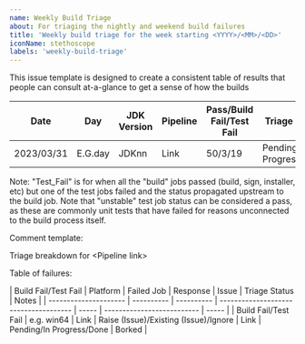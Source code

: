 ```yaml
---
name: Weekly Build Triage
about: For triaging the nightly and weekend build failures
title: 'Weekly build triage for the week starting <YYYY>/<MM>/<DD>'
iconName: stethoscope
labels: 'weekly-build-triage'
---
```


This issue template is designed to create a consistent table of results that people can consult at-a-glance to get a sense of
how the builds 

| Date       | Day     | JDK Version | Pipeline | Pass/Build Fail/Test Fail | Triage Status            | Triager | Breakdown    |
| ---------- | ------- | ----------- | -------- | ------------------------- | ------------------------ | ------- | ------------ |
| 2023/03/31 | E.G.day | JDKnn       | Link     | 50/3/19                   | Pending/In Progress/Done | Grogu   | Comment Link |

Note: "Test_Fail" is for when all the "build" jobs passed (build, sign, installer, etc) but one of the test jobs failed and the
      status propagated upstream to the build job. Note that "unstable" test job status can be considered a pass, as these are 
      commonly unit tests that have failed for reasons unconnected to the build process itself.


Comment template:

Triage breakdown for \<Pipeline link\>

Table of failures:

\| Build Fail\/Test Fail \| Platform   \| Failed Job \| Response                              \| Issue \| Triage Status              \| Notes  \|
\| --------------------- \| ---------- \| ---------- \| ------------------------------------- \| ----- \| -------------------------- \| -----  \|
\| Build Fail\/Test Fail \| e.g. win64 \| Link       \| Raise (Issue)/Existing (Issue)/Ignore \| Link  \| Pending\/In Progress\/Done \| Borked \|